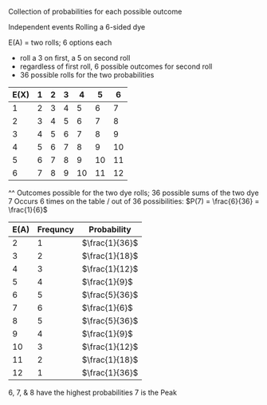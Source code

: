 Collection of probabilities for each possible outcome

Independent events
Rolling a 6-sided dye

E(A) = two rolls; 6 options each
- roll a 3 on first, a 5 on second roll
- regardless of first roll, 6 possible outcomes for second roll
- 36 possible rolls for the two probabilities

| E(X) | 1   | 2   | 3   | 4   | 5   | 6   |
| ---- | --- | --- | --- | --- | --- | --- |
| 1    | 2   | 3   | 4   | 5   | 6   | 7   |
| 2    | 3   | 4   | 5   | 6   | 7   | 8   |
| 3    | 4   | 5   | 6   | 7   | 8   | 9   |
| 4    | 5   | 6   | 7   | 8   | 9   | 10  |
| 5    | 6   | 7   | 8   | 9   | 10  | 11  |
| 6    | 7   | 8   | 9   | 10  | 11  | 12  |
^^ Outcomes possible for the two dye rolls; 36 possible sums of the two dye
7 Occurs 6 times on the table / out of 36 possibilities: $P(7) = \frac{6}{36} = \frac{1}{6}$

| E(A) | Frequncy | Probability    |
| ---- | -------- | -------------- |
| 2    | 1        | $\frac{1}{36}$ |
| 3    | 2        | $\frac{1}{18}$ |
| 4    | 3        | $\frac{1}{12}$ |
| 5    | 4        | $\frac{1}{9}$  |
| 6    | 5        | $\frac{5}{36}$ |
| 7    | 6        | $\frac{1}{6}$  |
| 8    | 5        | $\frac{5}{36}$ |
| 9    | 4        | $\frac{1}{9}$  |
| 10   | 3        | $\frac{1}{12}$ |
| 11   | 2        | $\frac{1}{18}$ |
| 12   | 1        | $\frac{1}{36}$ |
6, 7, & 8 have the highest probabilities
7 is the Peak